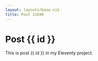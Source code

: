 ```yaml
---
layout: layouts/base.njk
title: Post 11690
---
```


# Post {{ id }}

This is post {{ id }} in my Eleventy project.
